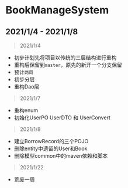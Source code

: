 # BookManageSystem

## 2021/1/4 - 2021/1/8
> 2021/1/4
- 初步计划先将项目以传统的三层结构进行重构
- 重构后保留到`master`，原先的新开一个分支保留
- 预计`两周`
- 初步分层
- 重构Dao层 
> 2021/1/7
- 重构enum
- 初始化UserPO UserDTO 和 UserConvert
> 2021/1/8
- 建立BorrowRecord的三个POJO
- 删除entity中遗留的User和Book
- 删除模型common中的maven依赖和脚本

> 2021/1/22
- 荒废一周